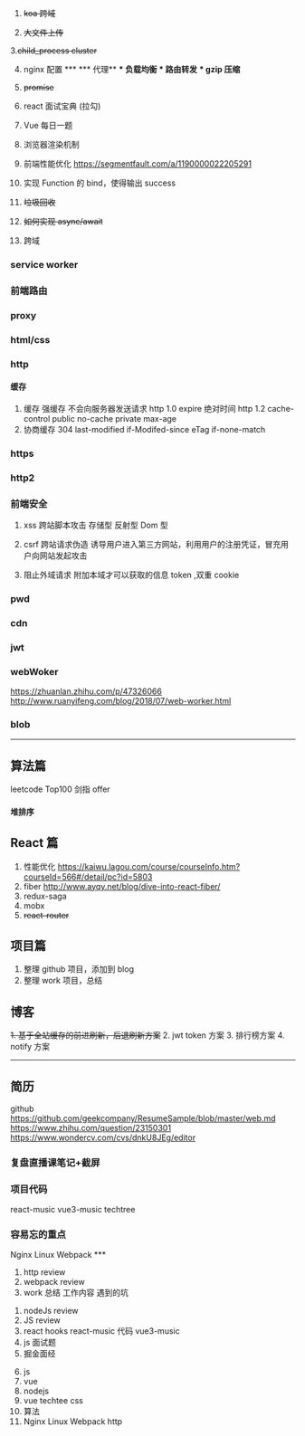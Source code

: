 1. ~~koa 跨域~~

2. ~~大文件上传~~

3.~~child_process cluster~~

4. nginx 配置 **\*
   **\* 代理\*\*
   **\* 负载均衡**
   **\* 路由转发**
   **\* gzip 压缩**

5. ~~promise~~

6. react 面试宝典 (拉勾)

7. Vue 每日一题

8. 浏览器渲染机制

9. 前端性能优化
   https://segmentfault.com/a/1190000022205291
10. 实现 Function 的 bind，使得输出 success

11. ~~垃圾回收~~

12. ~~如何实现 async/await~~

13. 跨域

### service worker

### 前端路由

### proxy

### html/css

### http

#### 缓存

1. 缓存
   强缓存 不会向服务器发送请求
   http 1.0 expire 绝对时间
   http 1.2 cache-control public no-cache private max-age
2. 协商缓存 304
   last-modified if-Modifed-since
   eTag if-none-match

### https

### http2

### 前端安全

1. xss 跨站脚本攻击
   存储型
   反射型
   Dom 型

2. csrf 跨站请求伪造
   诱导用户进入第三方网站，利用用户的注册凭证，冒充用户向网站发起攻击

3. 阻止外域请求
   附加本域才可以获取的信息 token ,双重 cookie

### pwd

### cdn

### jwt

### webWoker

https://zhuanlan.zhihu.com/p/47326066
http://www.ruanyifeng.com/blog/2018/07/web-worker.html

### blob

---

## 算法篇

leetcode Top100
剑指 offer

#### 堆排序

## React 篇

1. 性能优化
   https://kaiwu.lagou.com/course/courseInfo.htm?courseId=566#/detail/pc?id=5803
2. fiber
   http://www.ayqy.net/blog/dive-into-react-fiber/
3. redux-saga
4. mobx
5. ~~react-router~~

## 项目篇

1. 整理 github 项目，添加到 blog
2. 整理 work 项目，总结

## 博客

~~1. 基于全站缓存的前进刷新，后退刷新方案~~ 2. jwt token 方案 3. 排行榜方案 4. notify 方案

---

## 简历

github
https://github.com/geekcompany/ResumeSample/blob/master/web.md
https://www.zhihu.com/question/23150301
https://www.wondercv.com/cvs/dnkU8JEg/editor

### 复盘直播课笔记+截屏

### 项目代码

react-music vue3-music techtree

### 容易忘的重点

Nginx Linux Webpack \*\*\*

<!-- 3/4 -->

1. http review
2. webpack review
3. work 总结 工作内容 遇到的坑

<!-- 3/5-->

1. nodeJs review
2. JS review
   <!-- 3/11 -->
3. react hooks react-music 代码 vue3-music
4. js 面试题
5. 掘金面经
<!-- 3/12 -->
6. js
7. vue
8. nodejs
9. vue techtee css
10. 算法
11. Nginx Linux Webpack http
    <!--
    手机相册截屏 vue3
    https://www.jianshu.com/p/9d3ddaec9134
     -->
    <!-- 双飞翼布局 /圣杯布局-->
    <!-- 响应式方案 -->
     <!-- vue2.0/vue3.0 diff算法， react diff算法, vue 性能优化 -->
     <!-- jwt -->
     <!-- 路由 -->
